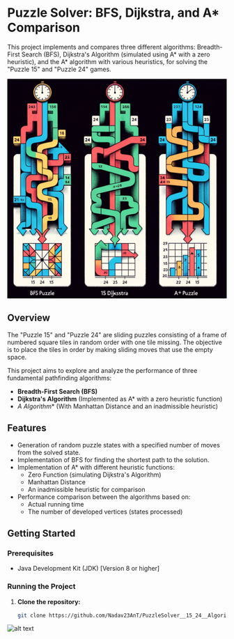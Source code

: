 # Puzzle Solver: BFS, Dijkstra, and A* Comparison

This project implements and compares three different algorithms: Breadth-First Search (BFS), Dijkstra's Algorithm (simulated using A* with a zero heuristic), and the A* algorithm with various heuristics, for solving the "Puzzle 15" and "Puzzle 24" games.

![alt text](https://github.com/Nadav23AnT/PuzzleSolver__15_24__Algorithems/blob/main/image_01.png)
## Overview
The "Puzzle 15" and "Puzzle 24" are sliding puzzles consisting of a frame of numbered square tiles in random order with one tile missing. The objective is to place the tiles in order by making sliding moves that use the empty space.

This project aims to explore and analyze the performance of three fundamental pathfinding algorithms:

- **Breadth-First Search (BFS)**
- **Dijkstra's Algorithm** (Implemented as A* with a zero heuristic function)
- **A* Algorithm** (With Manhattan Distance and an inadmissible heuristic)

## Features

- Generation of random puzzle states with a specified number of moves from the solved state.
- Implementation of BFS for finding the shortest path to the solution.
- Implementation of A* with different heuristic functions:
  - Zero Function (simulating Dijkstra's Algorithm)
  - Manhattan Distance
  - An inadmissible heuristic for comparison
- Performance comparison between the algorithms based on:
  - Actual running time
  - The number of developed vertices (states processed)

## Getting Started

### Prerequisites

- Java Development Kit (JDK) [Version 8 or higher]

### Running the Project

1. **Clone the repository:**

   ```sh
   git clone https://github.com/Nadav23AnT/PuzzleSolver__15_24__Algorithems.git

![alt text](https://github.com/Nadav23AnT/PuzzleSolver__15_24__Algorithems/blob/main/image_02.png)
